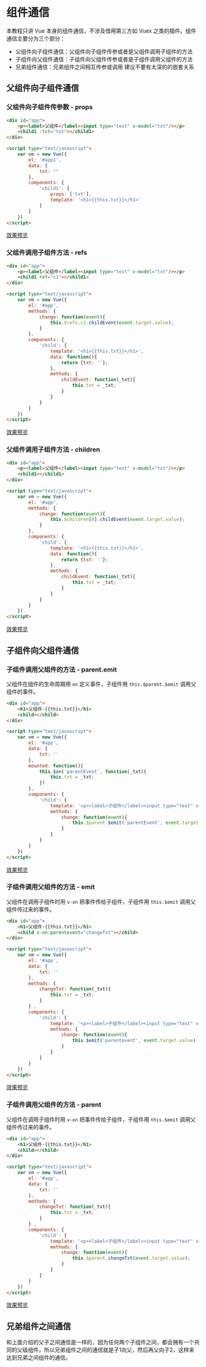 # 组件通信
本教程只讲 Vue 本身的组件通信，不涉及借用第三方如 Vuex 之类的插件。组件通信主要分为三个部分：
- 父组件向子组件通信：父组件向子组件传参或者是父组件调用子组件的方法
- 子组件向父组件通信：子组件向父组件传参或者是子组件调用父组件的方法
- 兄弟组件通信：兄弟组件之间相互传参或调用 建议不要有太深的的嵌套关系

## 父组件向子组件通信
### 父组件向子组件传参数 - props
```html
<div id="app">
    <p><label>父组件</label><input type="text" v-model="txt"/></p>
    <child1 :txt="txt"></child1>    
</div>

<script type="text/javascript">
    var vm = new Vue({
        el: '#app1',
        data: {
            txt: ""
        },
        components: {
            'child1': {
                props: ['txt'],
                template: '<h1>{{this.txt}}</h1>'
            }
        }
    })
</script>
```
[效果预览](https://dk-lan.github.io/vue-erp/VueBasic/Communication/01-父组件向子组件传参数-props.html)

### 父组件调用子组件方法 - refs
```html
<div id="app">
    <p><label>父组件</label><input type="text" v-model="txt"/></p>
    <child1 ref="c1"></child1>    
</div>

<script type="text/javascript">
    var vm = new Vue({
        el: '#app',
        methods: {
            change: function(event){
                this.$refs.c1.childEvent(event.target.value);
            }
        },
        components: {
            'child': {
                template: '<h1>{{this.txt}}</h1>',
                data: function(){
                    return {txt: ''};
                },
                methods: {
                    childEvent: function(_txt){
                        this.txt = _txt;
                    }
                }
            }
        }
    })
</script>
```
[效果预览](https://dk-lan.github.io/vue-erp/VueBasic/Communication/02-父组件调用子组件方法-refs.html)

### 父组件调用子组件方法 - children
```html
<div id="app">
    <p><label>父组件</label><input type="text" v-model="txt"/></p>
    <child1></child1>    
</div>

<script type="text/javascript">
    var vm = new Vue({
        el: '#app',
        methods: {
            change: function(event){
                this.$children[0].childEvent(event.target.value);
            }
        },
        components: {
            'child': {
                template: '<h1>{{this.txt}}</h1>',
                data: function(){
                    return {txt: ''};
                },
                methods: {
                    childEvent: function(_txt){
                        this.txt = _txt;
                    }
                }
            }
        }
    })
</script>
```
[效果预览](https://dk-lan.github.io/vue-erp/VueBasic/Communication/03-父组件调用子组件方法-children.html)

## 子组件向父组件通信
### 子组件调用父组件的方法 - parent.emit
父组件在组件的生命周期用 `on` 定义事件，子组件用 `this.$parent.$emit` 调用父组件的事件。
```html
<div id="app">
    <h1>父组件-{{this.txt}}</h1>
    <child></child>
</div>

<script type="text/javascript">
    var vm = new Vue({
        el: '#app',
        data: {
            txt: ''
        },
        mounted: function(){
            this.$on('parentEvent', function(_txt){
                this.txt = _txt;
            })
        },            
        components: {
            'child': {
                template: '<p><label>子组件</label><input type="text" v-on:input="change"/></p>',
                methods: {
                    change: function(event){
                        this.$parent.$emit('parentEvent', event.target.value)
                    }
                }
            }
        }
    })
</script>        
```
[效果预览](https://dk-lan.github.io/vue-erp/VueBasic/Communication/04-子组件调用父组件的方法-parent.emit.html)

### 子组件调用父组件的方法 - emit
父组件在调用子组件时用 `v-on` 把事件传给子组件，子组件用 `this.$emit` 调用父组件传过来的事件。
```html
<div id="app">
    <h1>父组件-{{this.txt}}</h1>
    <child v-on:parentevent="changeTxt"></child>
</div>

<script type="text/javascript">
    var vm = new Vue({
        el: '#app',
        data: {
            txt: ''
        },
        methods: {
            changeTxt: function(_txt){
                this.txt = _txt;
            }
        } ,
        components: {
            'child': {
                template: '<p><label>子组件</label><input type="text" v-on:input="change"/></p>',
                methods: {
                    change: function(event){
                        this.$emit('parentevent', event.target.value)
                    }
                }
            }
        }
    })
</script>    
```
[效果预览](https://dk-lan.github.io/vue-erp/VueBasic/Communication/05-子组件调用父组件方法-emit.html)

### 子组件调用父组件的方法 - parent
父组件在调用子组件时用 `v-on` 把事件传给子组件，子组件用 `this.$emit` 调用父组件传过来的事件。
```html
<div id="app">
    <h1>父组件-{{this.txt}}</h1>
    <child></child>
</div>

<script type="text/javascript">
    var vm = new Vue({
        el: '#app',
        data: {
            txt: ''
        },
        methods: {
            changeTxt: function(_txt){
                this.txt = _txt;
            }
        } ,
        components: {
            'child': {
                template: '<p><label>子组件</label><input type="text" v-on:input="change"/></p>',
                methods: {
                    change: function(event){
                        this.$parent.changeTxt(event.target.value);
                    }
                }
            }
        }
    })
</script>    
```
[效果预览](https://dk-lan.github.io/vue-erp/VueBasic/Communication/06-子组件调用父组件方法-parent.html)

## 兄弟组件之间通信
和上面介绍的父子之间通信是一样的，因为任何两个子组件之间，都会拥有一个共同的父级组件，所以兄弟组件之间的通信就是子1向父，然后再父向子2，这样来达到兄弟之间组件的通信。